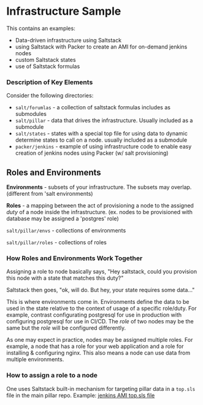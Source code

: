 # Infrastructure Sample

This contains an examples:

- Data-driven infrastructure using Saltstack
- using Saltstack with Packer to create an AMI for on-demand jenkins nodes
- custom Saltstack states
- use of Saltstack formulas

### Description of Key Elements

Consider the following directories:

- `salt/forumlas` - a collection of saltstack formulas includes as submodules
- `salt/pillar` - data that drives the infrastructure. Usually included as a submodule
- `salt/states` - states with a special top file for using data to dynamic determine states to call on a node. usually included as a submodule
- `packer/jenkins` - example of using infrastructure code to enable easy creation of jenkins nodes using Packer (w/ salt provisioning)


## Roles and Environments

**Environments** - subsets of your infrastructure. The subsets may overlap. (different from 'salt environments)

**Roles** - a mapping between the act of provisioning a node to the assigned _duty_ of a node inside the infrastructure. (ex. nodes to be provisioned with database may be assigned a 'postgres' role)

`salt/pillar/envs` - collections of environments

`salt/pillar/roles` - collections of roles

### How Roles and Environments Work Together

Assigning a role to node basically says, "Hey saltstack, could you provision this node with a state that matches this duty?"

Saltstack then goes, "ok, will do. But hey, your state requires some data..."

This is where environments come in. Environments define the data to be used in the state relative to the context of usage of a specific role/duty. For example, contrast configurating postgresql for use in production with configuring postgresql for use in CI/CD. The _role_ of two nodes may be the same but the _role_ will be configured differently.

As one may expect in practice, nodes may be assigned multiple roles. For example, a node that has a role for your web application and a role for installing & configuring nginx. This also means a node can use data from multiple environments.


### How to assign a role to a node

One uses Saltstack built-in mechanism for targeting pillar data in a `top.sls` file in the main pillar repo. Example: [jenkins AMI top.sls file](the://github.com/jcockhren/infrastructure-sample/blob/master/packer/jenkins/pillar/top.sls)
